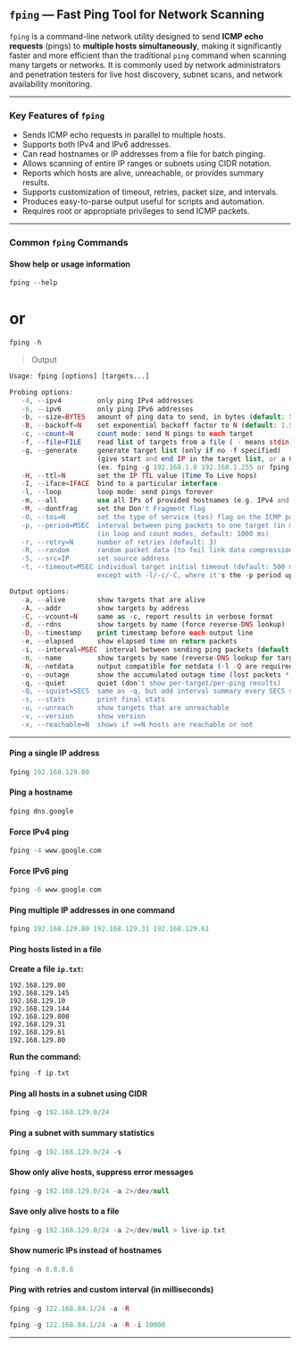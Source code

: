 
## `fping` — Fast Ping Tool for Network Scanning

`fping` is a command-line network utility designed to send **ICMP echo requests** (pings) to **multiple hosts simultaneously**, making it significantly faster and more efficient than the traditional `ping` command when scanning many targets or networks.
It is commonly used by network administrators and penetration testers for live host discovery, subnet scans, and network availability monitoring.

---

### Key Features of `fping`

* Sends ICMP echo requests in parallel to multiple hosts.
* Supports both IPv4 and IPv6 addresses.
* Can read hostnames or IP addresses from a file for batch pinging.
* Allows scanning of entire IP ranges or subnets using CIDR notation.
* Reports which hosts are alive, unreachable, or provides summary results.
* Supports customization of timeout, retries, packet size, and intervals.
* Produces easy-to-parse output useful for scripts and automation.
* Requires root or appropriate privileges to send ICMP packets.

---

### Common `fping` Commands

#### Show help or usage information

```php
fping --help
```
# or
```php
fping -h
```
> Output
```php
Usage: fping [options] [targets...]

Probing options:
   -4, --ipv4         only ping IPv4 addresses
   -6, --ipv6         only ping IPv6 addresses
   -b, --size=BYTES   amount of ping data to send, in bytes (default: 56)
   -B, --backoff=N    set exponential backoff factor to N (default: 1.5)
   -c, --count=N      count mode: send N pings to each target
   -f, --file=FILE    read list of targets from a file ( - means stdin)
   -g, --generate     generate target list (only if no -f specified)
                      (give start and end IP in the target list, or a CIDR address)
                      (ex. fping -g 192.168.1.0 192.168.1.255 or fping -g 192.168.1.0/24)
   -H, --ttl=N        set the IP TTL value (Time To Live hops)
   -I, --iface=IFACE  bind to a particular interface
   -l, --loop         loop mode: send pings forever
   -m, --all          use all IPs of provided hostnames (e.g. IPv4 and IPv6), use with -A
   -M, --dontfrag     set the Don't Fragment flag
   -O, --tos=N        set the type of service (tos) flag on the ICMP packets
   -p, --period=MSEC  interval between ping packets to one target (in ms)
                      (in loop and count modes, default: 1000 ms)
   -r, --retry=N      number of retries (default: 3)
   -R, --random       random packet data (to foil link data compression)
   -S, --src=IP       set source address
   -t, --timeout=MSEC individual target initial timeout (default: 500 ms,
                      except with -l/-c/-C, where it's the -p period up to 2000 ms)

Output options:
   -a, --alive        show targets that are alive
   -A, --addr         show targets by address
   -C, --vcount=N     same as -c, report results in verbose format
   -d, --rdns         show targets by name (force reverse-DNS lookup)
   -D, --timestamp    print timestamp before each output line
   -e, --elapsed      show elapsed time on return packets
   -i, --interval=MSEC  interval between sending ping packets (default: 10 ms)
   -n, --name         show targets by name (reverse-DNS lookup for target IPs)
   -N, --netdata      output compatible for netdata (-l -Q are required)
   -o, --outage       show the accumulated outage time (lost packets * packet interval)
   -q, --quiet        quiet (don't show per-target/per-ping results)
   -Q, --squiet=SECS  same as -q, but add interval summary every SECS seconds
   -s, --stats        print final stats
   -u, --unreach      show targets that are unreachable
   -v, --version      show version
   -x, --reachable=N  shows if >=N hosts are reachable or not

```
---
#### Ping a single IP address

```php
fping 192.168.129.80
```

#### Ping a hostname

```php
fping dns.google
```

#### Force IPv4 ping

```php
fping -4 www.google.com
```

#### Force IPv6 ping

```php
fping -6 www.google.com
```

#### Ping multiple IP addresses in one command

```php
fping 192.168.129.80 192.168.129.31 192.168.129.61
```

#### Ping hosts listed in a file

**Create a file `ip.txt`:**

```
192.168.129.80
192.168.129.145
192.168.129.10
192.168.129.144  
192.168.129.800  
192.168.129.31  
192.168.129.61  
192.168.129.80
```

**Run the command:**

```php
fping -f ip.txt
```

#### Ping all hosts in a subnet using CIDR

```php
fping -g 192.168.129.0/24
```

#### Ping a subnet with summary statistics

```php
fping -g 192.168.129.0/24 -s
```

#### Show only alive hosts, suppress error messages

```php
fping -g 192.168.129.0/24 -a 2>/dev/null
```

#### Save only alive hosts to a file

```php
fping -g 192.168.129.0/24 -a 2>/dev/null > live-ip.txt
```

#### Show numeric IPs instead of hostnames

```php
fping -n 8.8.8.8
```

#### Ping with retries and custom interval (in milliseconds)

```php
fping -g 122.168.84.1/24 -a -R
```
```php
fping -g 122.168.84.1/24 -a -R -i 10000
```

---

